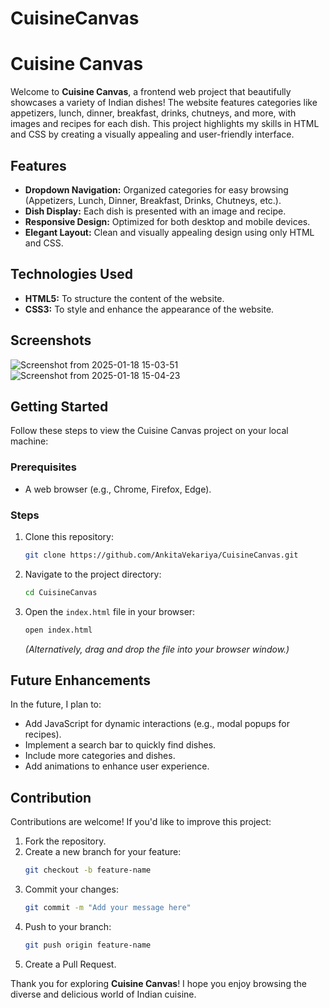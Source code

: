 # CuisineCanvas
 
# Cuisine Canvas

Welcome to **Cuisine Canvas**, a frontend web project that beautifully showcases a variety of Indian dishes! The website features categories like appetizers, lunch, dinner, breakfast, drinks, chutneys, and more, with images and recipes for each dish. This project highlights my skills in HTML and CSS by creating a visually appealing and user-friendly interface.

## Features

- **Dropdown Navigation:** Organized categories for easy browsing (Appetizers, Lunch, Dinner, Breakfast, Drinks, Chutneys, etc.).
- **Dish Display:** Each dish is presented with an image and recipe.
- **Responsive Design:** Optimized for both desktop and mobile devices.
- **Elegant Layout:** Clean and visually appealing design using only HTML and CSS.

## Technologies Used

- **HTML5:** To structure the content of the website.
- **CSS3:** To style and enhance the appearance of the website.

## Screenshots

![Screenshot from 2025-01-18 15-03-51](https://github.com/user-attachments/assets/90ab6f90-6e28-4d4b-8e5e-439937ad8a8a)
![Screenshot from 2025-01-18 15-04-23](https://github.com/user-attachments/assets/42577e6a-1e8f-4474-946c-a9e08e2adfee)

## Getting Started

Follow these steps to view the Cuisine Canvas project on your local machine:

### Prerequisites

- A web browser (e.g., Chrome, Firefox, Edge).

### Steps

1. Clone this repository:
   ```bash
   git clone https://github.com/AnkitaVekariya/CuisineCanvas.git
   ```
2. Navigate to the project directory:
   ```bash
   cd CuisineCanvas
   ```
3. Open the `index.html` file in your browser:
   ```bash
   open index.html
   ```
   *(Alternatively, drag and drop the file into your browser window.)*

## Future Enhancements

In the future, I plan to:
- Add JavaScript for dynamic interactions (e.g., modal popups for recipes).
- Implement a search bar to quickly find dishes.
- Include more categories and dishes.
- Add animations to enhance user experience.

## Contribution

Contributions are welcome! If you'd like to improve this project:

1. Fork the repository.
2. Create a new branch for your feature:
   ```bash
   git checkout -b feature-name
   ```
3. Commit your changes:
   ```bash
   git commit -m "Add your message here"
   ```
4. Push to your branch:
   ```bash
   git push origin feature-name
   ```
5. Create a Pull Request.
   
Thank you for exploring **Cuisine Canvas**! I hope you enjoy browsing the diverse and delicious world of Indian cuisine.
